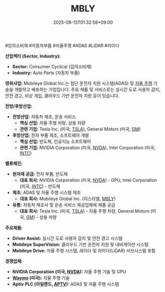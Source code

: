 ﻿---
title: "MBLY"
date: 2025-08-13T01:32:58+09:00
lastmod: 2025-08-13T01:32:58+09:00
type: docs
sidebar:
  open: true
weight: 550
---
<div style="display:none">
  <meta property="article:published_time" content="2025-08-12T16:32:58Z" />
  <meta property="article:modified_time" content="2025-08-12T16:32:58Z" />
</div>
#임의소비재 #자동차부품 #자율주행 #ADAS #LiDAR #라이다

**산업섹터 (Sector, Industry):**

- **Sector:** Consumer Cyclical (임의소비재)
- **Industry:** Auto Parts (자동차 부품)

**영위사업:** Mobileye Global Inc.는 첨단 운전자 지원 시스템(ADAS) 및 [자율 주행](/industry-study/자율-주행/) 기술을 개발하고 배포하는 기업입니다. 주요 제품 및 서비스로는 실시간 도로 사용자 감지, 안전 경고, 비상 개입, 클라우드 기반 운전자 지원 등이 있습니다.

**전방/후방산업:**

- **전방산업:** 자동차 제조, 운송 서비스
    - **핵심 산업:** 자율 주행 차량, 상용 차량
    - **관련 기업:** Tesla Inc. (미국, [TSLA](/company-analysis/tsla/)), General Motors (미국, [GM](/company-analysis/gm/))
- **후방산업:** 전자 부품 제조, 소프트웨어 개발
    - **핵심 산업:** 반도체, 인공지능 소프트웨어
    - **관련 기업:** NVIDIA Corporation (미국, [NVDA](/company-analysis/nvda/)), Intel Corporation (미국, [INTC](/company-analysis/intc/))

**밸류체인:**

- **원자재 공급:** 전자 부품, 반도체
    - **대표 회사:** NVIDIA Corporation (미국, [NVDA](/company-analysis/nvda/)) - GPU, Intel Corporation (미국, [INTC](/company-analysis/intc/)) - 반도체
- **제조:** ADAS 및 자율 주행 시스템 제조
    - **대표 회사:** Mobileye Global Inc. (이스라엘, [MBLY](/company-analysis/mbly/))
- **유통:** 자동차 제조사 및 운송 서비스 제공업체에 제품 공급
    - **대표 회사:** Tesla Inc. (미국, [TSLA](/company-analysis/tsla/)) - 자율 주행 차량, General Motors (미국, [GM](/company-analysis/gm/)) - 상용 차량

**주요제품:**

- **Driver Assist:** 실시간 도로 사용자 감지 및 안전 경고 시스템
- **Mobileye SuperVision:** 클라우드 기반 운전자 지원 및 내비게이션 시스템
- **Mobileye Drive:** 자율 주행 시스템, 레이더 및 라이다(LiDAR) 서브시스템 포함

**경쟁업체:**

- **NVIDIA Corporation (미국, [NVDA](/company-analysis/nvda/)):** 자율 주행 기술 및 GPU
- **[Waymo](/company-analysis/waymo/) (미국):** 자율 주행 기술
- **Aptiv PLC (아일랜드, [APTV](/company-analysis/aptv/)):** ADAS 및 자율 주행 시스템
